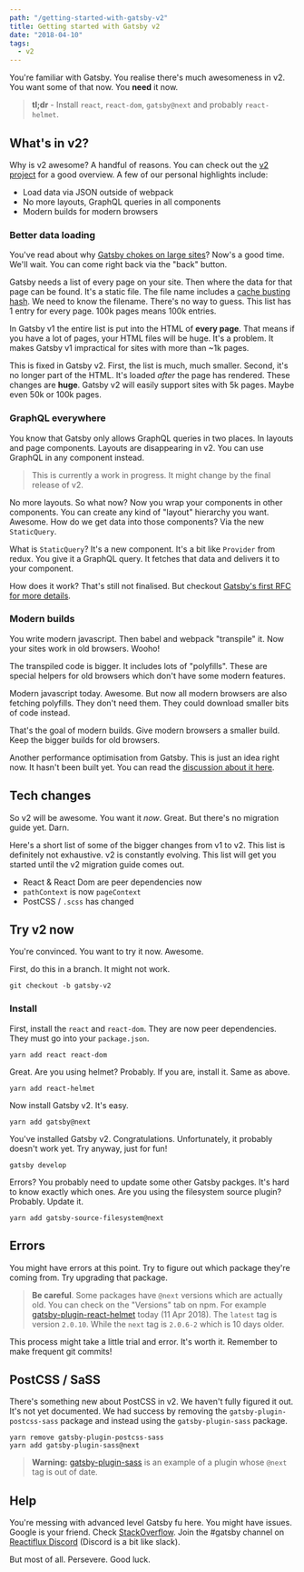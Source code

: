 ```yaml
---
path: "/getting-started-with-gatsby-v2"
title: Getting started with Gatsby v2
date: "2018-04-10"
tags:
  - v2
---
```

You're familiar with Gatsby. You realise there's much awesomeness in v2. You want some of that now. You **need** it now.

> **tl;dr** - Install `react`, `react-dom`, `gatsby@next` and probably `react-helmet`.

## What's in v2?  

Why is v2 awesome? A handful of reasons. You can check out the [v2 project](https://github.com/gatsbyjs/gatsby/projects/2) for a good overview. A few of our personal highlights include:

* Load data via JSON outside of webpack
* No more layouts, GraphQL queries in all components
* Modern builds for modern browsers

### Better data loading

You've read about why [Gatsby chokes on large sites](/can-gatsby-handle-large-sites)? Now's a good time. We'll wait. You can come right back via the "back" button.

Gatsby needs a list of every page on your site. Then where the data for that page can be found. It's a static file. The file name includes a [cache busting hash](/what-is-cache-busting-or-content-hashing). We need to know the filename. There's no way to guess. This list has 1 entry for every page. 100k pages means 100k entries.

In Gatsby v1 the entire list is put into the HTML of **every page**. That means if you have a lot of pages, your HTML files will be huge. It's a problem. It makes Gatsby v1 impractical for sites with more than ~1k pages.

This is fixed in Gatsby v2. First, the list is much, much smaller. Second, it's no longer part of the HTML. It's loaded *after* the page has rendered. These changes are **huge**. Gatsby v2 will easily support sites with 5k pages. Maybe even 50k or 100k pages.

### GraphQL everywhere

You know that Gatsby only allows GraphQL queries in two places. In layouts and page components. Layouts are disappearing in v2. You can use GraphQL in any component instead.

> This is currently a work in progress. It might change by the final release of v2.

No more layouts. So what now? Now you wrap your components in other components. You can create any kind of "layout" hierarchy you want. Awesome. How do we get data into those components? Via the new `StaticQuery`.

What is `StaticQuery`? It's a new component. It's a bit like `Provider` from redux. You give it a GraphQL query. It fetches that data and delivers it to your component.

How does it work? That's still not finalised. But checkout [Gatsby's first RFC for more details](https://github.com/gatsbyjs/rfcs/pull/2).

### Modern builds

You write modern javascript. Then babel and webpack "transpile" it. Now your sites work in old browsers. Wooho!

The transpiled code is bigger. It includes lots of "polyfills". These are special helpers for old browsers which don't have some modern features.

Modern javascript today. Awesome. But now all modern browsers are also fetching polyfills. They don't need them. They could download smaller bits of code instead.

That's the goal of modern builds. Give modern browsers a smaller build. Keep the bigger builds for old browsers.

Another performance optimisation from Gatsby. This is just an idea right now. It hasn't been built yet. You can read the [discussion about it here](https://github.com/gatsbyjs/gatsby/issues/2114).

## Tech changes

So v2 will be awesome. You want it *now*. Great. But there's no migration guide yet. Darn.

Here's a short list of some of the bigger changes from v1 to v2. This list is definitely not exhaustive. v2 is constantly evolving. This list will get you started until the v2 migration guide comes out.

* React & React Dom are peer dependencies now
* `pathContext` is now `pageContext`
* PostCSS / `.scss` has changed

## Try v2 now

You're convinced. You want to try it now. Awesome.

First, do this in a branch. It might not work.

```
git checkout -b gatsby-v2
```

### Install

First, install the `react` and `react-dom`. They are now peer dependencies. They must go into your `package.json`.

```
yarn add react react-dom
```

Great. Are you using helmet? Probably. If you are, install it. Same as above.

```
yarn add react-helmet
```

Now install Gatsby v2. It's easy.

```
yarn add gatsby@next
```

You've installed Gatsby v2. Congratulations. Unfortunately, it probably doesn't work yet. Try anyway, just for fun!

```
gatsby develop
```

Errors? You probably need to update some other Gatsby packges. It's hard to know exactly which ones. Are you using the filesystem source plugin? Probably. Update it.

```
yarn add gatsby-source-filesystem@next
```

## Errors

You might have errors at this point. Try to figure out which package they're coming from. Try upgrading that package.

> **Be careful**. Some packages have `@next` versions which are actually old. You can check on the "Versions" tab on npm. For example [gatsby-plugin-react-helmet](https://www.npmjs.com/package/gatsby-plugin-react-helmet) today (11 Apr 2018). The `latest` tag is version `2.0.10`. While the `next` tag is `2.0.6-2` which is 10 days older.

This process might take a little trial and error. It's worth it. Remember to make frequent git commits!


## PostCSS / SaSS

There's something new about PostCSS in v2. We haven't fully figured it out. It's not yet documented. We had success by removing the `gatsby-plugin-postcss-sass` package and instead using the `gatsby-plugin-sass` package.

```
yarn remove gatsby-plugin-postcss-sass
yarn add gatsby-plugin-sass@next
```

> **Warning:** [gatsby-plugin-sass](https://www.npmjs.com/package/gatsby-plugin-postcss-sass?activeTab=versions) is an example of a plugin whose `@next` tag is out of date.

## Help

You're messing with advanced level Gatsby fu here. You might have issues. Google is your friend. Check [StackOverflow](http://stackoverflow.com/questions/tagged/gatsby). Join the #gatsby channel on [Reactiflux Discord](https://discord.gg/0ZcbPKXt5bVoxkfV) (Discord is a bit like slack).

But most of all. Persevere. Good luck.
